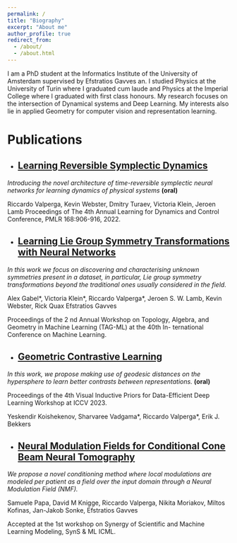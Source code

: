 ```yaml
---
permalink: /
title: "Biography"
excerpt: "About me"
author_profile: true
redirect_from: 
  - /about/
  - /about.html
---
```


I am a PhD student at the Informatics Institute of the University of Amsterdam supervised by Efstratios Gavves an. I studied Physics at the University of Turin where I graduated cum laude and Physics at the Imperial College where I graduated with first class honours. My research focuses on the intersection of Dynamical systems and Deep Learning. My interests also lie in applied Geometry for computer vision and representation learning.

Publications
======

* ## [Learning Reversible Symplectic Dynamics](https://proceedings.mlr.press/v168/valperga22a.html)

*Introducing the novel architecture of time-reversible symplectic neural networks for learning dynamics of physical systems* **(oral)**

Riccardo Valperga, Kevin Webster, Dmitry Turaev, Victoria Klein, Jeroen Lamb Proceedings of The 4th Annual Learning for Dynamics and Control Conference, PMLR 168:906-916, 2022.



* ## [Learning Lie Group Symmetry Transformations with Neural Networks](https://arxiv.org/abs/2307.01583)

*In this work we focus on discovering and characterising unknown symmetries present in a dataset, in particular, Lie group symmetry transformations beyond the traditional ones usually considered in the field.*

Alex Gabel\*, Victoria Klein\*, Riccardo Valperga\*, Jeroen S. W. Lamb, Kevin Webster, Rick Quax Efstratios Gavves 

Proceedings of the 2 nd Annual Workshop on Topology, Algebra, and Geometry in Machine Learning (TAG-ML) at the 40th In- ternational Conference on Machine Learning.

* ## [Geometric Contrastive Learning](https://openreview.net/forum?id=cE4BY5XrzR)

*In this work, we propose making use of geodesic distances on the hypersphere to learn better contrasts between representations.* **(oral)**

Proceedings of the 4th Visual Inductive Priors for Data-Efficient Deep Learning Workshop at ICCV 2023.

Yeskendir Koishekenov, Sharvaree Vadgama\*, Riccardo Valperga\*, Erik J. Bekkers


* ## [Neural Modulation Fields for Conditional Cone Beam Neural Tomography](https://arxiv.org/abs/2307.08351)

*We propose a novel conditioning method where local modulations are modeled per patient as a field over the input domain through a Neural Modulation Field (NMF).*

Samuele Papa, David M Knigge, Riccardo Valperga, Nikita Moriakov, Miltos Kofinas, Jan-Jakob Sonke, Efstratios Gavves

Accepted at the 1st workshop on Synergy of Scientific and Machine Learning Modeling, SynS & ML ICML.